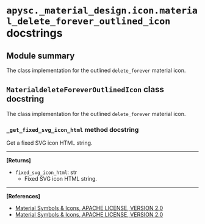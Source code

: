 # `apysc._material_design.icon.material_delete_forever_outlined_icon` docstrings

## Module summary

The class implementation for the outlined `delete_forever` material icon.

## `MaterialdeleteForeverOutlinedIcon` class docstring

The class implementation for the outlined `delete_forever` material icon.

### `_get_fixed_svg_icon_html` method docstring

Get a fixed SVG icon HTML string.<hr>

**[Returns]**

- `fixed_svg_icon_html`: str
  - Fixed SVG icon HTML string.

<hr>

**[References]**

- [Material Symbols & Icons, APACHE LICENSE, VERSION 2.0](https://fonts.google.com/icons?icon.size=24&icon.color=%23e8eaed)
- [Material Symbols & Icons, APACHE LICENSE, VERSION 2.0](https://www.apache.org/licenses/LICENSE-2.0.html)